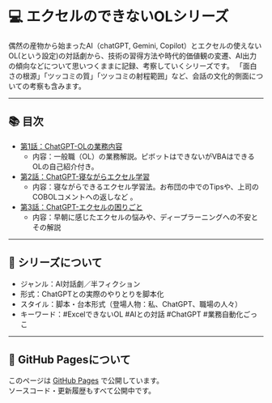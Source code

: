 # 💻 エクセルのできないOLシリーズ

偶然の産物から始まったAI（chatGPT, Gemini, Copilot）とエクセルの使えないOL(という設定)の対話劇から、技術の習得方法や時代的価値観の変遷、AI出力の傾向などについて思いつくままに記録、考察していくシリーズです。
「面白さの根源」「ツッコミの質」「ツッコミの射程範囲」など、会話の文化的側面についての考察も含みます。

---

## 📚 目次

- [第1話：ChatGPT-OLの業務内容](ChatGPT-OLの業務内容.md)
  - 内容：一般職（OL）の業務解説。ピボットはできないがVBAはできるOLの自己紹介付き。
- [第2話：ChatGPT-寝ながらエクセル学習](ChatGPT-寝ながらエクセル学習.md)
  - 内容：寝ながらできるエクセル学習法。お布団の中でのTipsや、上司のCOBOLコメントへの返しなど 。
- [第3話：ChatGPT-エクセルの困りごと](ChatGPT-エクセルの困りごと.md)
  - 内容：早朝に感じたエクセルの悩みや、ディープラーニングへの不安とその解説


---

## 📌 シリーズについて

- ジャンル：AI対話劇／半フィクション
- 形式：ChatGPTとの実際のやりとりを脚本化
- スタイル：脚本・台本形式（登場人物：私、ChatGPT、職場の人々）
- キーワード：#ExcelできないOL #AIとの対話 #ChatGPT #業務自動化ごっこ

---

## 🔧 GitHub Pagesについて

このページは [GitHub Pages](https://pages.github.com/) で公開しています。  
ソースコード・更新履歴もすべて公開中です。
